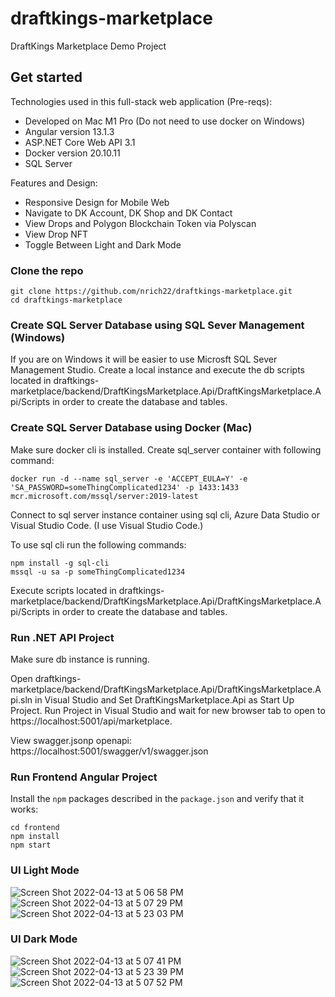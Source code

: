 # draftkings-marketplace
DraftKings Marketplace Demo Project

## Get started

Technologies used in this full-stack web application (Pre-reqs):
* Developed on Mac M1 Pro (Do not need to use docker on Windows)
* Angular version 13.1.3
* ASP.NET Core Web API 3.1
* Docker version 20.10.11
* SQL Server

Features and Design:
* Responsive Design for Mobile Web
* Navigate to DK Account, DK Shop and DK Contact
* View Drops and Polygon Blockchain Token via Polyscan
* View Drop NFT
* Toggle Between Light and Dark Mode

### Clone the repo

```shell
git clone https://github.com/nrich22/draftkings-marketplace.git
cd draftkings-marketplace
```

### Create SQL Server Database using SQL Sever Management (Windows)

If you are on Windows it will be easier to use Microsft SQL Sever Management Studio. Create a local instance and execute the db scripts located in draftkings-marketplace/backend/DraftKingsMarketplace.Api/DraftKingsMarketplace.Api/Scripts in order to create the database and tables.

### Create SQL Server Database using Docker (Mac)

Make sure docker cli is installed.
Create sql_server container with following command:

```shell
docker run -d --name sql_server -e 'ACCEPT_EULA=Y' -e 'SA_PASSWORD=someThingComplicated1234' -p 1433:1433 mcr.microsoft.com/mssql/server:2019-latest
```

Connect to sql server instance container using sql cli, Azure Data Studio or Visual Studio Code. (I use Visual Studio Code.)

To use sql cli run the following commands:

```shell
npm install -g sql-cli
mssql -u sa -p someThingComplicated1234
```

Execute scripts located in draftkings-marketplace/backend/DraftKingsMarketplace.Api/DraftKingsMarketplace.Api/Scripts in order to create the database and tables.

### Run .NET API Project

Make sure db instance is running.

Open draftkings-marketplace/backend/DraftKingsMarketplace.Api/DraftKingsMarketplace.Api.sln in Visual Studio and Set DraftKingsMarketplace.Api as Start Up Project. Run Project in Visual Studio and wait for
new browser tab to open to https://localhost:5001/api/marketplace.

View swagger.jsonp openapi: https://localhost:5001/swagger/v1/swagger.json


### Run Frontend Angular Project

Install the `npm` packages described in the `package.json` and verify that it works:

```shell
cd frontend
npm install
npm start
```

### UI Light Mode
![Screen Shot 2022-04-13 at 5 06 58 PM](https://user-images.githubusercontent.com/15204516/163270700-c1b18b2c-38bf-473e-a8af-e96904c58588.png)
![Screen Shot 2022-04-13 at 5 07 29 PM](https://user-images.githubusercontent.com/15204516/163270804-afd99f89-475e-4f2b-9604-f01765d88b46.png)
![Screen Shot 2022-04-13 at 5 23 03 PM](https://user-images.githubusercontent.com/15204516/163272792-1755cc16-7c89-4af6-b754-3307f6aa34a9.png)

### UI Dark Mode
![Screen Shot 2022-04-13 at 5 07 41 PM](https://user-images.githubusercontent.com/15204516/163270830-0f7cb605-6787-4142-b4e9-bbef3e6359a9.png)
![Screen Shot 2022-04-13 at 5 23 39 PM](https://user-images.githubusercontent.com/15204516/163272883-54260a06-77f5-42e7-b2e5-869074326a71.png)
![Screen Shot 2022-04-13 at 5 07 52 PM](https://user-images.githubusercontent.com/15204516/163270912-ba658bda-25ae-43a7-86f8-0df79ecc9673.png)
